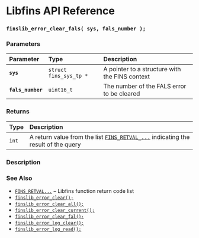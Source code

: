 # Libfins API Reference

### `finslib_error_clear_fals( sys, fals_number );`

### Parameters

| Parameter | Type | Description |
| :--- | :--- | :--- |
|**`sys`**|`struct fins_sys_tp *`|A pointer to a structure with the FINS context|
|**`fals_number`**|`uint16_t`|The number of the FALS error to be cleared|

### Returns

| Type | Description |
| :--- | :--- |
|`int`|A return value from the list [`FINS_RETVAL_...`](FINS_RETVAL.md) indicating the result of the query|

### Description

### See Also

* [`FINS_RETVAL...`](FINS_RETVAL.md) &ndash; Libfins function return code list
* [`finslib_error_clear();`](finslib_error_clear.md)
* [`finslib_error_clear_all();`](finslib_error_clear_all.md)
* [`finslib_error_clear_current();`](finslib_error_clear_current.md)
* [`finslib_error_clear_fal();`](finslib_error_clear_fal.md)
* [`finslib_error_log_clear();`](finslib_error_log_clear.md)
* [`finslib_error_log_read();`](finslib_error_log_read.md)
